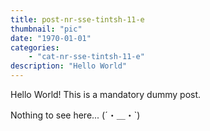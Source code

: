 ```yaml
---
title: post-nr-sse-tintsh-11-e
thumbnail: "pic"
date: "1970-01-01"
categories:
    - "cat-nr-sse-tintsh-11-e"
description: "Hello World"
---
```


Hello World! This is a mandatory dummy post.

Nothing to see here... (´・＿・`)
